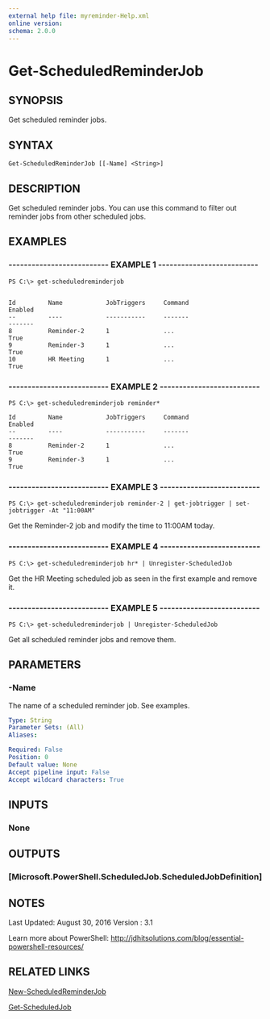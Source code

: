 ```yaml
---
external help file: myreminder-Help.xml
online version: 
schema: 2.0.0
---
```


# Get-ScheduledReminderJob

## SYNOPSIS
Get scheduled reminder jobs.

## SYNTAX

```
Get-ScheduledReminderJob [[-Name] <String>]
```

## DESCRIPTION
Get scheduled reminder jobs.
You can use this command to filter out reminder jobs from other scheduled jobs.

## EXAMPLES

### -------------------------- EXAMPLE 1 --------------------------
```
PS C:\> get-scheduledreminderjob


Id         Name            JobTriggers     Command                    Enabled
--         ----            -----------     -------                    -------
8          Reminder-2      1               ...                        True
9          Reminder-3      1               ...                        True
10         HR Meeting      1               ...                        True
```

### -------------------------- EXAMPLE 2 --------------------------
```
PS C:\> get-scheduledreminderjob reminder*

Id         Name            JobTriggers     Command                    Enabled
--         ----            -----------     -------                    -------
8          Reminder-2      1               ...                        True
9          Reminder-3      1               ...                        True
```

### -------------------------- EXAMPLE 3 --------------------------
```
PS C:\> get-scheduledreminderjob reminder-2 | get-jobtrigger | set-jobtrigger -At "11:00AM"
```

Get the Reminder-2 job and modify the time to 11:00AM today.

### -------------------------- EXAMPLE 4 --------------------------
```
PS C:\> get-scheduledreminderjob hr* | Unregister-ScheduledJob
```

Get the HR Meeting scheduled job as seen in the first example and remove it.

### -------------------------- EXAMPLE 5 --------------------------
```
PS C:\> get-scheduledreminderjob | Unregister-ScheduledJob
```

Get all scheduled reminder jobs and remove them.

## PARAMETERS

### -Name
The name of a scheduled reminder job.
See examples.

```yaml
Type: String
Parameter Sets: (All)
Aliases: 

Required: False
Position: 0
Default value: None
Accept pipeline input: False
Accept wildcard characters: True
```

## INPUTS

### None

## OUTPUTS

### [Microsoft.PowerShell.ScheduledJob.ScheduledJobDefinition]

## NOTES
Last Updated: August 30, 2016 
Version     : 3.1

Learn more about PowerShell: http://jdhitsolutions.com/blog/essential-powershell-resources/

## RELATED LINKS

[New-ScheduledReminderJob]()

[Get-ScheduledJob]()


